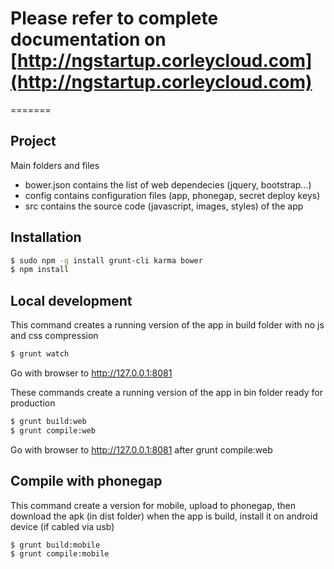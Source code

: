 # Please refer to complete documentation on [http://ngstartup.corleycloud.com](http://ngstartup.corleycloud.com)


=======
## Project

Main folders and files

* bower.json contains the list of web dependecies (jquery, bootstrap...)
* config contains configuration files (app, phonegap, secret deploy keys)
* src contains the source code (javascript, images, styles) of the app


## Installation
```sh
$ sudo npm -g install grunt-cli karma bower
$ npm install
```




## Local development

This command creates a running version of the app in build folder with no js and css compression

```sh
$ grunt watch
```
Go with browser to http://127.0.0.1:8081


These commands create a running version of the app in bin folder ready for production

```sh
$ grunt build:web
$ grunt compile:web
```
Go with browser to http://127.0.0.1:8081 after grunt compile:web


## Compile with phonegap

This command create a version for mobile, upload to phonegap, then download the apk (in dist folder) when the app is build, install it on android device (if cabled via usb)

```sh
$ grunt build:mobile
$ grunt compile:mobile
```
